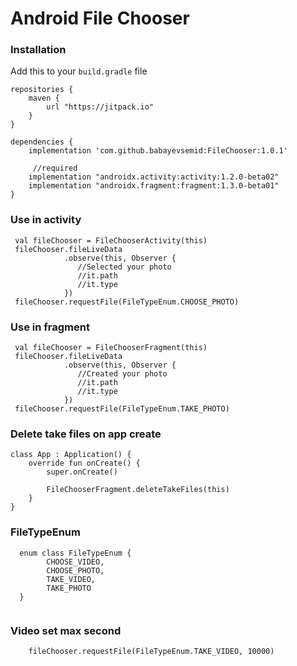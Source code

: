 # Android File Chooser 

### Installation

Add this to your ```build.gradle``` file

```
repositories {
    maven {
        url "https://jitpack.io"
    }
}

dependencies {
    implementation 'com.github.babayevsemid:FileChooser:1.0.1'
     
     //required
    implementation "androidx.activity:activity:1.2.0-beta02"
    implementation "androidx.fragment:fragment:1.3.0-beta01"
}
```
### Use in activity

```
 val fileChooser = FileChooserActivity(this)
 fileChooser.fileLiveData
            .observe(this, Observer {
               //Selected your photo
               //it.path
               //it.type
            })
 fileChooser.requestFile(FileTypeEnum.CHOOSE_PHOTO)

``` 

### Use in fragment

```
 val fileChooser = FileChooserFragment(this)
 fileChooser.fileLiveData
            .observe(this, Observer {
               //Created your photo
               //it.path
               //it.type
            })
 fileChooser.requestFile(FileTypeEnum.TAKE_PHOTO)

``` 

### Delete take files on app create
```
class App : Application() {
    override fun onCreate() {
        super.onCreate()

        FileChooserFragment.deleteTakeFiles(this)
    }
}
```

### FileTypeEnum

``` 
  enum class FileTypeEnum {
        CHOOSE_VIDEO,
        CHOOSE_PHOTO,
        TAKE_VIDEO,
        TAKE_PHOTO
  }
        
```

### Video set max second

``` 
    fileChooser.requestFile(FileTypeEnum.TAKE_VIDEO, 10000)
        
```
 
